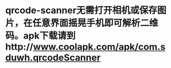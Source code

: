 # qrcode-scanner无需打开相机或保存图片，在任意界面摇晃手机即可解析二维码。apk下载请到http://www.coolapk.com/apk/com.sduwh.qrcodeScanner
